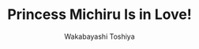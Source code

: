 --- 
slug: "princess-michiru-is-in-love"
title: "Princess Michiru Is in Love!"
publishdate: "2018-12-28"
src: "https://365manga.net/manga/princess-michiru-is-in-love"
author: "Wakabayashi Toshiya"
image: "https://data.365manga.net/images/thumbnails/32642-princess-michiru-is-in-love.jpg"
tags: ["Comedy","Romance","School life","Shounen","Shounen ai"]
chapters: ["Chapter 1: Lesson 1"]
chapterlinks: ["https://365manga.net/princess-michiru-is-in-love/chapter-1.html"]
description: "Princess Michiru is in love with her private tutor, Sakaki. This is the romcom between the two's every day life."
---